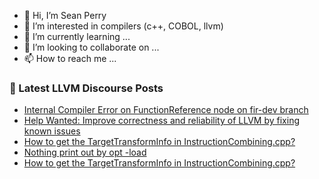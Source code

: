 - 👋 Hi, I’m Sean Perry
- 👀 I’m interested in compilers (c++, COBOL, llvm)
- 🌱 I’m currently learning ...
- 💞️ I’m looking to collaborate on ...
- 📫 How to reach me ...

<!---
s66perry/s66perry is a ✨ special ✨ repository because its `README.md` (this file) appears on your GitHub profile.
You can click the Preview link to take a look at your changes.
--->
### 📕 Latest LLVM Discourse Posts

<!-- DISCOURSE-LLVM:START -->
- [Internal Compiler Error on FunctionReference node on fir-dev branch](https://discourse.llvm.org/t/internal-compiler-error-on-functionreference-node-on-fir-dev-branch/61665#post_1)
- [Help Wanted: Improve correctness and reliability of LLVM by fixing known issues](https://discourse.llvm.org/t/help-wanted-improve-correctness-and-reliability-of-llvm-by-fixing-known-issues/61664#post_1)
- [How to get the TargetTransformInfo in InstructionCombining.cpp?](https://discourse.llvm.org/t/how-to-get-the-targettransforminfo-in-instructioncombining-cpp/61662#post_4)
- [Nothing print out by opt -load](https://discourse.llvm.org/t/nothing-print-out-by-opt-load/61663#post_1)
- [How to get the TargetTransformInfo in InstructionCombining.cpp?](https://discourse.llvm.org/t/how-to-get-the-targettransforminfo-in-instructioncombining-cpp/61662#post_3)
<!-- DISCOURSE-LLVM:END -->
